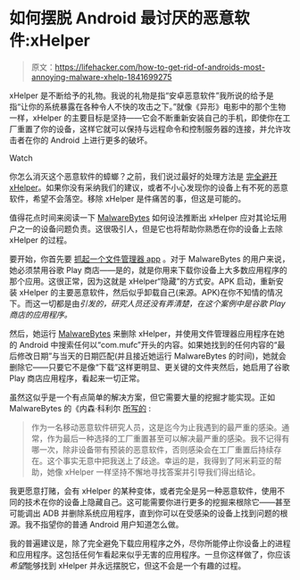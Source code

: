 # 如何摆脱 Android 最讨厌的恶意软件:xHelper

> 原文：<https://lifehacker.com/how-to-get-rid-of-androids-most-annoying-malware-xhelp-1841699275>

xHelper 是不断给予的礼物。我说的礼物是指“安卓恶意软件”我所说的给予是指“让你的系统暴露在各种令人不快的攻击之下。”就像《异形》电影中的那个生物一样，xHelper 的主要目标是坚持——它会不断重新安装自己的手机，即使你在工厂重置了你的设备，这样它就可以保持与远程命令和控制服务器的连接，并允许攻击者在你的 Android 上进行更多的破坏。

Watch

你怎么消灭这个恶意软件的蟑螂？之前，我们说过最好的处理方法是 [完全避开 xHelper](https://lifehacker.com/this-new-android-malware-can-survive-a-factory-reset-1839471462)。如果你没有采纳我们的建议，或者不小心发现你的设备上有不死的恶意软件，希望不会落空。移除 xHelper 是件痛苦的事，但这是可能的。

值得花点时间来阅读一下 [MalwareBytes](https://blog.malwarebytes.com/android/2020/02/new-variant-of-android-trojan-xHelper-reinfects-with-help-from-google-play/) 如何设法推断出 xHelper 应对其论坛用户之一的设备问题负责。这很吸引人，但是它也将帮助你熟悉在你的设备上去除 xHelper 的过程。

要开始，你首先要 [抓起一个文件管理器 app](https://play.google.com/store/apps/details?id=com.metago.astro&hl=en_US) 。对于 MalwareBytes 的用户来说，她必须禁用谷歌 Play 商店——是的，就是你用来下载你设备上大多数应用程序的那个应用。这很正常，因为这就是 xHelper“隐藏”的方式安。APK 启动，重新安装 xHelper 的主要恶意软件，然后似乎卸载自己(来源。APK)在你不知情的情况下。而这一切都是由*引发的，研究人员还没有弄清楚，在这个案例中是谷歌 Play 商店的应用程序。*

然后，她运行 [MalwareBytes](https://play.google.com/store/apps/details?id=org.malwarebytes.antimalware) 来删除 xHelper，并使用文件管理器应用程序在她的 Android 中搜索任何以“com.mufc”开头的内容。如果她找到的任何内容的“最后修改日期”与当天的日期匹配(并且接近她运行 MalwareBytes 的时间)，她就会删除它——只要它不是像“下载”这样更明显、更关键的文件夹然后，她启用了谷歌 Play 商店应用程序，看起来一切正常。

虽然这似乎是一个有点简单的解决方案，但它需要大量的挖掘才能实现。正如 MalwareBytes 的《内森·科利尔 [所写的](https://blog.malwarebytes.com/android/2020/02/new-variant-of-android-trojan-xHelper-reinfects-with-help-from-google-play/) :

> 作为一名移动恶意软件研究人员，这是迄今为止我遇到的最严重的感染。通常，作为最后一种选择的工厂重置甚至可以解决最严重的感染。我不记得有哪一次，除非设备带有预装的恶意软件，否则感染会在工厂重置后持续存在。这个事实无意中把我送上了歧途。幸运的是，我得到了阿米莉亚的帮助，她像 xHelper 一样坚持不懈地寻找答案并引导我们得出结论。

我更愿意打赌，会有 xHelper 的某种变体，或者完全是另一种恶意软件，使用不同的技术在你的设备上隐藏自己。这可能需要你进行更多的挖掘来根除它——甚至可能调出 ADB 并删除系统应用程序，直到你可以在受感染的设备上找到问题的根源。我不指望你的普通 Android 用户知道怎么做。

我的普遍建议是，除了完全避免下载应用程序之外，尽你所能停止你设备上的进程和应用程序。这包括任何乍看起来似乎无害的应用程序。一旦你这样做了，你应该*希望*能够找到 xHelper 并永远摆脱它，但这不会是一个有趣的过程。